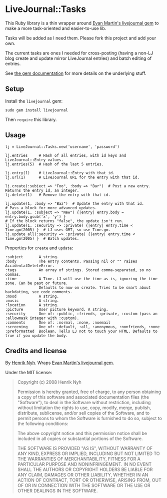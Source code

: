 # LiveJournal::Tasks

This Ruby library is a thin wrapper around [Evan Martin's livejournal gem](http://neugierig.org/software/livejournal/ruby/) to make a more task-oriented and easier-to-use lib.

Tasks will be added as I need them. Please fork this project and add your own.

The current tasks are ones I needed for cross-posting (having a non-LJ blog create and update mirror LiveJournal entries) and batch editing of entries.

See [the gem documentation](http://neugierig.org/software/livejournal/ruby/doc/) for more details on the underlying stuff.


## Setup

Install the `livejournal` gem:

    sudo gem install livejournal
    
Then `require` this library.


## Usage

    lj = LiveJournal::Tasks.new('username', 'password')

    lj.entries     # Hash of all entries, with id keys and LiveJournal::Entry values.
    lj.entries(5)  # Hash of the last 5 entries.

    lj.entry(1)    # LiveJournal::Entry with that id.
    lj.url(1)      # LiveJournal URL for the entry with that id.

    lj.create(:subject => "Foo", :body => "Bar")  # Post a new entry. Returns the entry id, an integer.
    lj.delete(1)   # Remove the entry with that id.

    lj.update(1, :body => "Baz")  # Update the entry with that id.
    # Pass a block for more advanced updates.
    lj.update(1, :subject => "New") {|entry| entry.body = entry.body.gsub('x', 'y') }
    # If the block returns "false", the update isn't run.
    lj.update(1, :security => :private) {|entry| entry.time < Time.gm(2005) }  # LJ uses GMT, so use Time.gm.
    lj.update_all(:security => :private) {|entry| entry.time < Time.gm(2005) }  # Batch updates.


Properties for `create` and `update`:

    :subject       A string.
    :body          The entry contents. Passing nil or "" raises AccidentalDeleteError.
    :tags          An array of strings. Stored comma-separated, so no commas.
    :time          A Time. LJ will use the time as-is, ignoring the time zone. Can be past or future.
                   Defaults to now on create. Tries to be smart about backdating, see code comments.
    :mood          A string.
    :music         A string.
    :location      A string.
    :picture       User picture keyword. A string.
    :security      One of: :public, :friends, :private, :custom (pass an :allowmask integer with :custom).
    :comments      One of: :normal, :none, :noemail
    :screening     One of: :default, :all, :anonymous, :nonfriends, :none
    :preformatted  Boolean. Tells LJ not to touch your HTML. Defaults to true if you update the body.


## Credits and license

By [Henrik Nyh](http://henrik.nyh.se/). Wraps [Evan Martin's livejournal gem](http://neugierig.org/software/livejournal/ruby/).

Under the MIT license:

>  Copyright (c) 2008 Henrik Nyh
>
>  Permission is hereby granted, free of charge, to any person obtaining a copy
>  of this software and associated documentation files (the "Software"), to deal
>  in the Software without restriction, including without limitation the rights
>  to use, copy, modify, merge, publish, distribute, sublicense, and/or sell
>  copies of the Software, and to permit persons to whom the Software is
>  furnished to do so, subject to the following conditions:
>
>  The above copyright notice and this permission notice shall be included in
>  all copies or substantial portions of the Software.
>
>  THE SOFTWARE IS PROVIDED "AS IS", WITHOUT WARRANTY OF ANY KIND, EXPRESS OR
>  IMPLIED, INCLUDING BUT NOT LIMITED TO THE WARRANTIES OF MERCHANTABILITY,
>  FITNESS FOR A PARTICULAR PURPOSE AND NONINFRINGEMENT. IN NO EVENT SHALL THE
>  AUTHORS OR COPYRIGHT HOLDERS BE LIABLE FOR ANY CLAIM, DAMAGES OR OTHER
>  LIABILITY, WHETHER IN AN ACTION OF CONTRACT, TORT OR OTHERWISE, ARISING FROM,
>  OUT OF OR IN CONNECTION WITH THE SOFTWARE OR THE USE OR OTHER DEALINGS IN
>  THE SOFTWARE.
